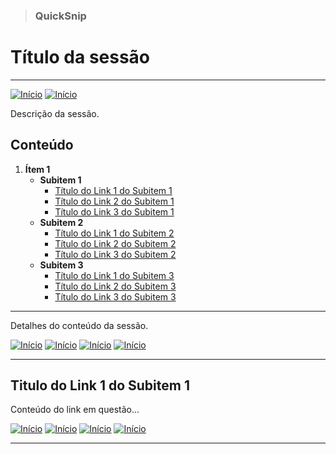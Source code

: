 > ### QuickSnip

# Título da sessão

---

<!-- Botões de navegação -->
[![Início](../../images/control/11273_control_stop_icon.png)](../../README.md#quicksnip "Início")
[![Início](../../images/control/11269_control_left_icon.png)](../README.md#quicksnip "Voltar")
<!-- /Botões de navegação -->

Descrição da sessão.

## Conteúdo
1. **Ítem 1**
   - **Subitem 1**
     - [Título do Link 1 do Subitem 1](#titulo-do-link-1-do-subitem-1 "Título do Link 1 do Subitem 1")
     - [Título do Link 2 do Subitem 1](# "Título do Link 2 do Subitem 1")
     - [Título do Link 3 do Subitem 1](# "Título do Link 3 do Subitem 1")
   - **Subitem 2**
     - [Título do Link 1 do Subitem 2](# "Título do Link 1 do Subitem 2")
     - [Título do Link 2 do Subitem 2](# "Título do Link 2 do Subitem 2")
     - [Título do Link 3 do Subitem 2](# "Título do Link 3 do Subitem 2")
   - **Subitem 3**
     - [Título do Link 1 do Subitem 3](# "Título do Link 1 do Subitem 3")
     - [Título do Link 2 do Subitem 3](# "Título do Link 2 do Subitem 3")
     - [Título do Link 3 do Subitem 3](# "Título do Link 3 do Subitem 3")

---

Detalhes do conteúdo da sessão.

<!-- Botões de navegação -->
[![Início](../../images/control/11273_control_stop_icon.png)](../../README.md#quicksnip "Início")
[![Início](../../images/control/11269_control_left_icon.png)](../README.md#quicksnip "Voltar")
[![Início](../../images/control/11277_control_stop_up_icon.png)](#quicksnip "Topo")
[![Início](../../images/control/11280_control_up_icon.png)](#conteúdo "Conteúdo")
<!-- /Botões de navegação -->

---

## Titulo do Link 1 do Subitem 1

Conteúdo do link em questão...

<!-- Botões de navegação -->
[![Início](../../images/control/11273_control_stop_icon.png)](../../README.md#quicksnip "Início")
[![Início](../../images/control/11269_control_left_icon.png)](../README.md#quicksnip "Voltar")
[![Início](../../images/control/11277_control_stop_up_icon.png)](#quicksnip "Topo")
[![Início](../../images/control/11280_control_up_icon.png)](#conteúdo "Conteúdo")
<!-- /Botões de navegação -->

---

